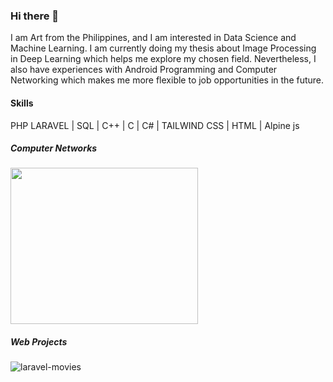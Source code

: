 ### Hi there 👋

I am Art from the Philippines, and I am interested in Data Science and Machine Learning. I am currently doing my thesis about Image Processing in Deep Learning which helps me explore my chosen field.
Nevertheless, I also have experiences with Android Programming and Computer Networking which makes me more flexible to job opportunities in the future.

#### Skills
PHP LARAVEL | SQL | C++ | C | C# | TAILWIND CSS | HTML | Alpine js

##### Computer Networks
<img src = "https://github.com/artjason/artjason/assets/156570446/31c06053-a433-4c4e-a899-85252a1a0ffd" width = 300 height = 250>

 ##### Web Projects
 ![laravel-movies](https://github.com/artjason/artjason/assets/156570446/ba8b0891-7e5a-4bf4-a4e3-d923c14260d0)
 


